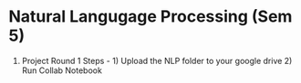 # Natural Langugage Processing (Sem 5)
 
1. Project Round 1
 Steps - 1) Upload the NLP folder to your google drive
         2) Run Collab Notebook
